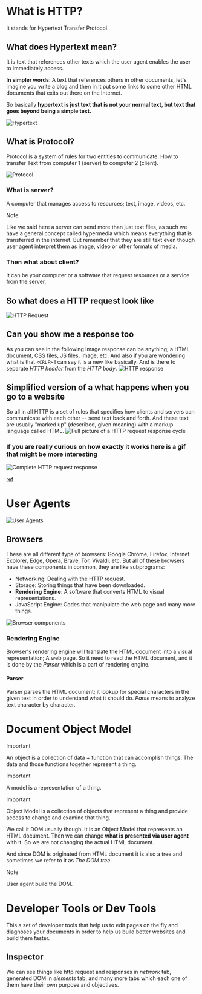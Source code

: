 # What is HTTP?

It stands for Hypertext Transfer Protocol.

## What does Hypertext mean?

It is text that references other texts which the user agent enables the user to immediately access.

**In simpler words**: A text that references others in other documents, let's imagine you write a blog and then in it put some links to some other HTML documents that exits out there on the Internet.

So basically **hypertext is just text that is not your normal text, but text that goes beyond being a simple text.**

![Hypertext](./hypertext.png)

## What is Protocol?

Protocol is a system of rules for two entities to communicate. How to transfer Text from computer 1 (server) to computer 2 (client).

![Protocol](./protocol.png)

### What is server?

A computer that manages access to resources; text, image, videos, etc.

> [!NOTE]
> Like we said here a server can send more than just text files, as such we have a general concept called hypermedia which means everything that is transferred in the internet. But remember that they are still text even though user agent interpret them as image, video or other formats of media.

### Then what about client?

It can be your computer or a software that request resources or a service from the server.

## So what does a HTTP request look like

![HTTP Request](./request.jpg)

## Can you show me a response too

As you can see in the following image response can be anything; a HTML document, CSS files, JS files, image, etc.
And also if you are wondering what is that `<CRLF>` I can say it is a new like basically. And is there to separate _HTTP header_ from the _HTTP body_.
![HTTP response](./response.png)

## Simplified version of a what happens when you go to a website

So all in all HTTP is a set of rules that specifies how clients and servers can communicate with each other -- send text back and forth. And these text are usually "marked up" (described, given meaning) with a markup language called HTML.
![Full picture of a HTTP request response cycle](./full-picture.png)

### If you are really curious on how exactly it works here is a gif that might be more interesting

![Complete HTTP request response](./complete-http-req-res.gif)

[ref](https://www.linkedin.com/posts/brijpandeyji_we-all-know-typing-a-url-leads-us-to-a-website-activity-7206981158016839681-xVj3?utm_source=share&utm_medium=member_desktop)

# User Agents

![User Agents](./user-agents.png)

## Browsers

These are all different type of browsers: Google Chrome, Firefox, Internet Explorer, Edge, Opera, Brave, Tor, Vivaldi, etc. But all of these browsers have these components in common, they are like subprograms:

- Networking: Dealing with the HTTP request.
- Storage: Storing things that have been downloaded.
- **Rendering Engine**: A software that converts HTML to visual representations.
- JavaScript Engine: Codes that manipulate the web page and many more things.

![Browser components](./browser-components.png)

### Rendering Engine

Browser's rendering engine will translate the HTML document into a visual representation; A web page. So it need to read the HTML document, and it is done by the _Parser_ which is a part of rendering engine.

#### Parser

Parser parses the HTML document; it lookup for special characters in the given text in order to understand what it should do. _Parse_ means to analyze text character by character.

# Document Object Model

> [!IMPORTANT]
> An object is a collection of data + function that can accomplish things. The data and those functions together represent a thing.

> [!IMPORTANT]
> A model is a representation of a thing.

> [!IMPORTANT]
> Object Model is a collection of objects that represent a thing and provide access to change and examine that thing.

We call it DOM usually though. It is an Object Model that represents an HTML document. Then we can change **what is presented via user agent** with it. So we are not changing the actual HTML document.

And since DOM is originated from HTML document it is also a tree and sometimes we refer to it as _The DOM tree_.

> [!NOTE]
> User agent build the DOM.

# Developer Tools or Dev Tools

This a set of developer tools that help us to edit pages on the fly and diagnoses your documents in order to help us build better websites and build them faster.

## Inspector

We can see things like http request and responses in _network_ tab, generated DOM in _elements_ tab, and many more tabs which each one of them have their own purpose and objectives.
